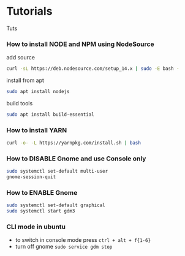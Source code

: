 # Tutorials
Tuts

### How to install NODE and NPM using NodeSource
add source
```bash
curl -sL https://deb.nodesource.com/setup_14.x | sudo -E bash -
```
install from apt
```bash
sudo apt install nodejs
```
build tools
```bash
sudo apt install build-essential
```
### How to install YARN
 ```bash
 curl -o- -L https://yarnpkg.com/install.sh | bash
 ```
### How to DISABLE Gnome and use Console only
```bash
sudo systemctl set-default multi-user
gnome-session-quit
```
### How to ENABLE Gnome
```bash
sudo systemctl set-default graphical
sudo systemctl start gdm3
```
### CLI mode in ubuntu
 - to switch in console mode press `ctrl + alt + f{1-6}`
 - turn off gnome `sudo service gdm stop`
